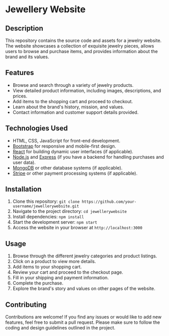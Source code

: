 # Jewellery Website

## Description

This repository contains the source code and assets for a jewelry website. The website showcases a collection of exquisite jewelry pieces, allows users to browse and purchase items, and provides information about the brand and its values.

## Features

- Browse and search through a variety of jewelry products.
- View detailed product information, including images, descriptions, and prices.
- Add items to the shopping cart and proceed to checkout.
- Learn about the brand's history, mission, and values.
- Contact information and customer support details provided.

## Technologies Used

- HTML, CSS, JavaScript for front-end development.
- [Bootstrap](https://getbootstrap.com/) for responsive and mobile-first design.
- [React](https://reactjs.org/) for building dynamic user interfaces (if applicable).
- [Node.js](https://nodejs.org/) and [Express](https://expressjs.com/) (if you have a backend for handling purchases and user data).
- [MongoDB](https://www.mongodb.com/) or other database systems (if applicable).
- [Stripe](https://stripe.com/) or other payment processing systems (if applicable).

## Installation

1. Clone this repository: `git clone https://github.com/your-username/jewellerywebsite.git`
2. Navigate to the project directory: `cd jewellerywebsite`
3. Install dependencies: `npm install`
4. Start the development server: `npm start`
5. Access the website in your browser at `http://localhost:3000`

## Usage

1. Browse through the different jewelry categories and product listings.
2. Click on a product to view more details.
3. Add items to your shopping cart.
4. Review your cart and proceed to the checkout page.
5. Fill in your shipping and payment information.
6. Complete the purchase.
7. Explore the brand's story and values on other pages of the website.

## Contributing

Contributions are welcome! If you find any issues or would like to add new features, feel free to submit a pull request. Please make sure to follow the coding and design guidelines outlined in the project.
